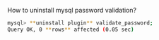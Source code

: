 How to uninstall mysql password validation?



```bash
mysql> **uninstall plugin** validate_password;
Query OK, 0 **rows** affected (0.05 sec)
```

